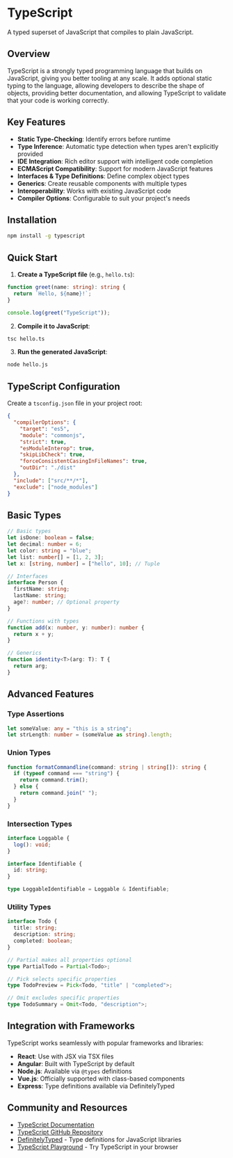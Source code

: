 # TypeScript

A typed superset of JavaScript that compiles to plain JavaScript.

## Overview

TypeScript is a strongly typed programming language that builds on JavaScript, giving you better tooling at any scale. It adds optional static typing to the language, allowing developers to describe the shape of objects, providing better documentation, and allowing TypeScript to validate that your code is working correctly.

## Key Features

- **Static Type-Checking**: Identify errors before runtime
- **Type Inference**: Automatic type detection when types aren't explicitly provided
- **IDE Integration**: Rich editor support with intelligent code completion
- **ECMAScript Compatibility**: Support for modern JavaScript features
- **Interfaces & Type Definitions**: Define complex object types
- **Generics**: Create reusable components with multiple types
- **Interoperability**: Works with existing JavaScript code
- **Compiler Options**: Configurable to suit your project's needs

## Installation

```bash
npm install -g typescript
```

## Quick Start

1. **Create a TypeScript file** (e.g., `hello.ts`):

```typescript
function greet(name: string): string {
  return `Hello, ${name}!`;
}

console.log(greet("TypeScript"));
```

2. **Compile it to JavaScript**:

```bash
tsc hello.ts
```

3. **Run the generated JavaScript**:

```bash
node hello.js
```

## TypeScript Configuration

Create a `tsconfig.json` file in your project root:

```json
{
  "compilerOptions": {
    "target": "es5",
    "module": "commonjs",
    "strict": true,
    "esModuleInterop": true,
    "skipLibCheck": true,
    "forceConsistentCasingInFileNames": true,
    "outDir": "./dist"
  },
  "include": ["src/**/*"],
  "exclude": ["node_modules"]
}
```

## Basic Types

```typescript
// Basic types
let isDone: boolean = false;
let decimal: number = 6;
let color: string = "blue";
let list: number[] = [1, 2, 3];
let x: [string, number] = ["hello", 10]; // Tuple

// Interfaces
interface Person {
  firstName: string;
  lastName: string;
  age?: number; // Optional property
}

// Functions with types
function add(x: number, y: number): number {
  return x + y;
}

// Generics
function identity<T>(arg: T): T {
  return arg;
}
```

## Advanced Features

### Type Assertions

```typescript
let someValue: any = "this is a string";
let strLength: number = (someValue as string).length;
```

### Union Types

```typescript
function formatCommandline(command: string | string[]): string {
  if (typeof command === "string") {
    return command.trim();
  } else {
    return command.join(" ");
  }
}
```

### Intersection Types

```typescript
interface Loggable {
  log(): void;
}

interface Identifiable {
  id: string;
}

type LoggableIdentifiable = Loggable & Identifiable;
```

### Utility Types

```typescript
interface Todo {
  title: string;
  description: string;
  completed: boolean;
}

// Partial makes all properties optional
type PartialTodo = Partial<Todo>;

// Pick selects specific properties
type TodoPreview = Pick<Todo, "title" | "completed">;

// Omit excludes specific properties
type TodoSummary = Omit<Todo, "description">;
```

## Integration with Frameworks

TypeScript works seamlessly with popular frameworks and libraries:

- **React**: Use with JSX via TSX files
- **Angular**: Built with TypeScript by default
- **Node.js**: Available via `@types` definitions
- **Vue.js**: Officially supported with class-based components
- **Express**: Type definitions available via DefinitelyTyped

## Community and Resources

- [TypeScript Documentation](https://www.typescriptlang.org/docs/)
- [TypeScript GitHub Repository](https://github.com/microsoft/TypeScript)
- [DefinitelyTyped](https://github.com/DefinitelyTyped/DefinitelyTyped) - Type definitions for JavaScript libraries
- [TypeScript Playground](https://www.typescriptlang.org/play) - Try TypeScript in your browser


